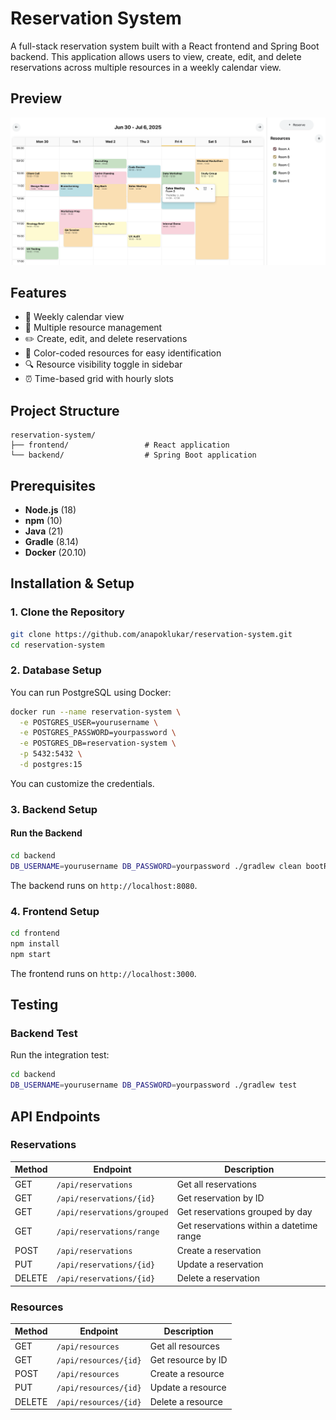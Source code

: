 # Reservation System

A full-stack reservation system built with a React frontend and Spring Boot backend. This application allows users to view, create, edit, and delete reservations across multiple resources in a weekly calendar view.

## Preview

![App Screenshot](./screenshot.png)

## Features

* 📅 Weekly calendar view
* 🏢 Multiple resource management
* ✏️ Create, edit, and delete reservations
* 🎨 Color-coded resources for easy identification
* 🔍 Resource visibility toggle in sidebar
* ⏰ Time-based grid with hourly slots

## Project Structure

```
reservation-system/
├── frontend/                 # React application
└── backend/                  # Spring Boot application
```

## Prerequisites

* **Node.js** (18)
* **npm** (10)
* **Java** (21)
* **Gradle** (8.14)
* **Docker** (20.10)

## Installation & Setup

### 1. Clone the Repository

```bash
git clone https://github.com/anapoklukar/reservation-system.git
cd reservation-system
```

### 2. Database Setup

You can run PostgreSQL using Docker:

```bash
docker run --name reservation-system \
  -e POSTGRES_USER=yourusername \
  -e POSTGRES_PASSWORD=yourpassword \
  -e POSTGRES_DB=reservation-system \
  -p 5432:5432 \
  -d postgres:15
```

You can customize the credentials.

### 3. Backend Setup

#### Run the Backend

```bash
cd backend
DB_USERNAME=yourusername DB_PASSWORD=yourpassword ./gradlew clean bootRun
```

The backend runs on `http://localhost:8080`.

### 4. Frontend Setup

```bash
cd frontend
npm install
npm start
```

The frontend runs on `http://localhost:3000`.

## Testing

### Backend Test

Run the integration test:
```bash
cd backend
DB_USERNAME=yourusername DB_PASSWORD=yourpassword ./gradlew test
```

## API Endpoints

### **Reservations**

| Method | Endpoint                    | Description                              |
| ------ | --------------------------- | ---------------------------------------- |
| GET    | `/api/reservations`         | Get all reservations                     |
| GET    | `/api/reservations/{id}`    | Get reservation by ID                    |
| GET    | `/api/reservations/grouped` | Get reservations grouped by day     |
| GET    | `/api/reservations/range`   | Get reservations within a datetime range |
| POST   | `/api/reservations`         | Create a reservation                     |
| PUT    | `/api/reservations/{id}`    | Update a reservation                     |
| DELETE | `/api/reservations/{id}`    | Delete a reservation                     |

### **Resources**

| Method | Endpoint              | Description        |
| ------ | --------------------- | ------------------ |
| GET    | `/api/resources`      | Get all resources  |
| GET    | `/api/resources/{id}` | Get resource by ID |
| POST   | `/api/resources`      | Create a resource  |
| PUT    | `/api/resources/{id}` | Update a resource  |
| DELETE | `/api/resources/{id}` | Delete a resource  |